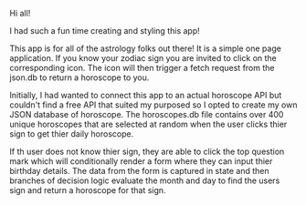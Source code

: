Hi all!

I had such a fun time creating and styling this app!

This app is for all of the astrology folks out there! It is a simple one page application. If you know your zodiac sign you are invited to click on the corresponding icon. The icon will then trigger a fetch request from the json.db to return a horoscope to you.

Initially, I had wanted to connect this app to an actual horoscope API but couldn't find a free API that suited my purposed so I opted to create my own JSON database of horoscope. The horoscopes.db file contains over 400 unique horoscopes that are selected at random when the user clicks thier sign to get thier daily horoscope.

If th user does not know thier sign, they are able to click the top question mark which will conditionally render a form where they can input thier birthday details. The data from the form is captured in state and then branches of decision logic evaluate the month and day to find the users sign and return a horoscope for that sign. 
